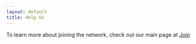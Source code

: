 ```yaml
---
layout: default
title: Help Us
---
```


To learn more about joining the network, check out our main page at [Join](https://nycmesh.net/join)


